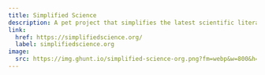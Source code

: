 ```yaml
---
title: Simplified Science
description: A pet project that simplifies the latest scientific literature for the average person using AI.
link:
  href: https://simplifiedscience.org/
  label: simplifiedscience.org
image:
  src: https://img.ghunt.io/simplified-science-org.png?fm=webp&w=800&h=800
---
```

